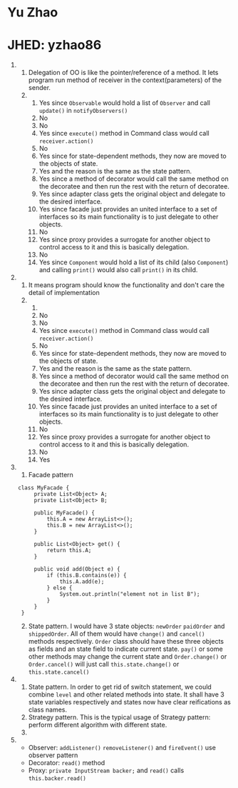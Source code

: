 # Yu Zhao
# JHED: yzhao86
1.
   1. Delegation of OO is like the pointer/reference of a method. It lets program run method of receiver in the context(parameters) of the sender.
   2.
      1. Yes since `Observable` would hold a list of `Observer` and call `update()` in `notifyObservers()`
      2. No
      3. No
      4. Yes since `execute()` method in Command class would call `receiver.action()`
      5. No
      6. Yes since for state-dependent methods, they now are moved to the objects of state.
      7. Yes and the reason is the same as the state pattern.
      8. Yes since a method of decorator would call the same method on the decoratee and then run the rest with the return of decoratee.
      9. Yes since adapter class gets the original object and delegate to the desired interface.
      10. Yes since facade just provides an united interface to a set of interfaces so its main functionality is to just delegate to other objects.
      11. No
      12. Yes since proxy provides a surrogate for another object to control access to it and this is basically delegation.
      13. No
      14. Yes since `Component` would hold a list of its child (also `Component`) and calling `print()` would also call `print()` in its child.
2.
   1. It means program should know the functionality and don't care the detail of implementation
   2. 1.
      2. No
      3. No
      4. Yes since `execute()` method in Command class would call `receiver.action()`
      5. No
      6. Yes since for state-dependent methods, they now are moved to the objects of state.
      7. Yes and the reason is the same as the state pattern.
      8. Yes since a method of decorator would call the same method on the decoratee and then run the rest with the return of decoratee.
      9. Yes since adapter class gets the original object and delegate to the desired interface.
      10. Yes since facade just provides an united interface to a set of interfaces so its main functionality is to just delegate to other objects.
      11. No
      12. Yes since proxy provides a surrogate for another object to control access to it and this is basically delegation.
      13. No
      14. Yes
3.
   1. Facade pattern
   ```
   class MyFacade {
		private List<Object> A;
		private List<Object> B;

		public MyFacade() {
			this.A = new ArrayList<>();
			this.B = new ArrayList<>();
		}

		public List<Object> get() {
			return this.A;
		}

		public void add(Object e) {
			if (this.B.contains(e)) {
				this.A.add(e);
			} else {
				System.out.println("element not in list B");
			}
		}
	}
   ```
   2. State pattern. I would have 3 state objects: `newOrder` `paidOrder` and `shippedOrder`. All of them would have `change()` and `cancel()` methods respectively. `Order` class should have these three objects as fields and an state field to indicate current state. `pay()` or some other methods may change the current state and `Order.change()` or `Order.cancel()` will just call `this.state.change()` or `this.state.cancel()`
4.
   1. State pattern. In order to get rid of switch statement, we could combine `level` and other related methods into state. It shall have 3 state variables respectively and states now have clear reifications as class names.
   2. Strategy pattern. This is the typical usage of Strategy pattern: perform different algorithm with different state.
   3.
5.
   - Observer: `addListener()` `removeListener()` and `fireEvent()` use observer pattern
   - Decorator: `read()` method
   - Proxy: `private InputStream backer;` and `read()` calls `this.backer.read()`
